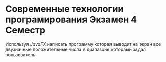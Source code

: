 # Современные технологии програмирования Экзамен 4 Семестр

Используя _JavaFX_ написать программу которая выводит на экран все двузначные положительные числа в диапазоне котораый задал пользователь 
